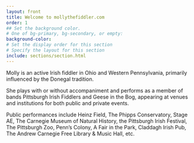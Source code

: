 ```yaml
---
layout: front
title: Welcome to mollythefiddler.com
order: 1
## Set the background color.
# One of bg-primary, bg-secondary, or empty:
background-color: 
# Set the display order for this section
# Specify the layout for this section
include: sections/section.html
---
```


Molly is an active Irish fiddler in Ohio and Western Pennsylvania, primarily influenced by the Donegal tradition.

She plays with or without accompaniment and performs as a member of bands Pittsburgh Irish Fiddlers and Geese in the Bog, appearing at venues and institutions for both public and private events. 

Public performances include Heinz Field, The Phipps Conservatory, Stage AE, The Carnegie Museum of Natural History, the Pittsburgh Irish Festival, The Pittsburgh Zoo, Penn’s Colony,
A Fair in the Park, Claddagh Irish Pub, The Andrew Carnegie Free Library & Music Hall, etc.
